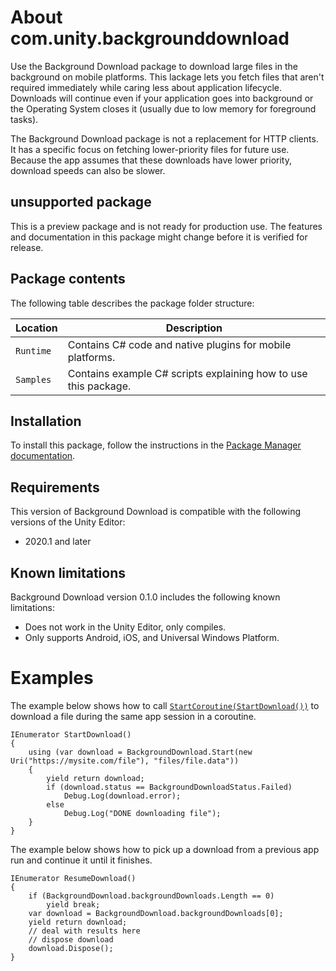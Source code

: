 # About com.unity.backgrounddownload

Use the Background Download package to download large files in the background on mobile platforms. This lackage lets you fetch files that aren't required immediately while caring less about application lifecycle. Downloads will continue even if your application goes into background or the Operating System closes it (usually due to low memory for foreground tasks).

The Background Download package is not a replacement for HTTP clients. It has a specific focus on fetching lower-priority files for future use. Because the app assumes that these downloads have lower priority, download speeds can also be slower.


## unsupported package
This is a preview package and is not ready for production use. The features and documentation in this package might change before it is verified for release.


## Package contents

The following table describes the package folder structure:

|**Location**|**Description**|
|---|---|
|`Runtime`|Contains C# code and native plugins for mobile platforms.|
|`Samples`|Contains example C# scripts explaining how to use this package.|

<a name="Installation"></a>

## Installation

To install this package, follow the instructions in the [Package Manager documentation](https://docs.unity3d.com/Manual/upm-ui-install.html).


## Requirements

This version of Background Download is compatible with the following versions of the Unity Editor:

* 2020.1 and later


## Known limitations

Background Download version 0.1.0 includes the following known limitations:

* Does not work in the Unity Editor, only compiles.
* Only supports Android, iOS, and Universal Windows Platform.

# Examples

The example below shows how to call [`StartCoroutine(StartDownload())`](https://docs.unity3d.com/ScriptReference/MonoBehaviour.StartCoroutine.html) to download a file during the same app session in a coroutine.

```
IEnumerator StartDownload()
{
    using (var download = BackgroundDownload.Start(new Uri("https://mysite.com/file"), "files/file.data"))
    {
        yield return download;
        if (download.status == BackgroundDownloadStatus.Failed)
            Debug.Log(download.error);
        else
            Debug.Log("DONE downloading file");
    }
}
```

The example below shows how to pick up a download from a previous app run and continue it until it finishes.

```
IEnumerator ResumeDownload()
{
    if (BackgroundDownload.backgroundDownloads.Length == 0)
        yield break;
    var download = BackgroundDownload.backgroundDownloads[0];
    yield return download;
    // deal with results here
    // dispose download
    download.Dispose();
}
```
